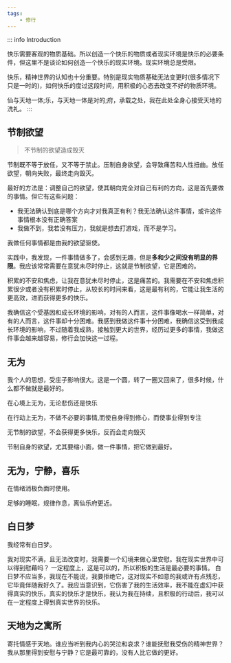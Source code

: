 ```yaml
---
tags:
    - 修行
---
```


::: info Introduction

快乐需要客观的物质基础。所以创造一个快乐的物质或者现实环境是快乐的必要条件，但这里不是谈论如何创造一个快乐的现实环境。现实环境总是受限。

快乐，精神世界的认知也十分重要。特别是现实物质基础无法变更时(很多情况下只是一时的)，如何快乐的度过这段时间，用积极的心态去改变不好的物质环境。

仙与天地一体;乐，与天地一体是对的;府，承载之处，我在此处全身心接受天地的洗礼。
:::

## 节制欲望

> 不节制的欲望造成毁灭

节制既不等于放任，又不等于禁止。压制自身欲望，会导致痛苦和人性扭曲。放任欲望，朝向失败，最终走向毁灭。

最好的方法是：调整自己的欲望，使其朝向完全对自己有利的方向，这是首先要做的事情。但它有这些问题：

- 我无法确认到底是哪个方向才对我真正有利？我无法确认这件事情，或许这件事情根本没有正确答案
- 我做不到，我若没有压力，我就是想去打游戏，而不是学习。

我做任何事情都是由我的欲望驱使。

实践中，我发现，一件事情做多了，会感到无趣，但是**多和少之间没有明显的界限**。我应该常常需要在意犹未尽时停止，这就是节制欲望，它是困难的。

积累的不安和焦虑，让我在意犹未尽时停止，这是痛苦的。我需要在不安和焦虑积累很少或者没有积累时停止，从较长的时间来看，这是最有利的，它能让我生活的更高效，进而获得更多的快乐。

我确信这个受基因和成长环境的影响，对有的人而言，这件事像喝水一样简单，对有的人而言，这件事却十分困难。我感到我做这件事十分困难，我确信这受到我成长环境的影响，不过随着我成熟，接触到更大的世界，经历过更多的事情，我做这件事会越来越容易，修行会加快这一过程。


## 无为

我个人的思想，受庄子影响很大。这是一个圆，转了一圈又回来了，很多时候，什么都不做就是最好的。

在心境上无为，无论悲伤还是快乐

在行动上无为，不做不必要的事情,而使自身得到修心，而使事业得到专注

无节制的欲望，不会获得更多快乐，反而会走向毁灭

节制自身的欲望，尤其要缩小面，做一件事情，把它做到最好。

## 无为，宁静，喜乐

在情绪消极负面时使用。

足够的睡眠，规律作息，离仙乐府更近。

## 白日梦

我经常有白日梦。

我对现实不满，且无法改变时，我需要一个幻境来做心里安慰。我在现实世界中可以得到慰藉吗？ 一定程度上，这是可以的，所以积极的生活是最必要的事情。
白日梦不应当多，我现在不能说，我要拒绝它，这对现实不如意的我或许有点残忍，它毕竟伴随我好久了。我应当意识到，它伤害了我的生活效率，我不能在虚幻中获得真实的快乐，真实的快乐才是快乐，我认为我在持续，且积极的行动后，我可以在一定程度上得到真实世界的快乐。

## 天地为之寓所

寄托情感于天地。谁应当听到我内心的哭泣和哀求？谁能抚慰我受伤的精神世界？我从那里得到安慰与宁静？它是最可靠的，没有人比它做的更好。
